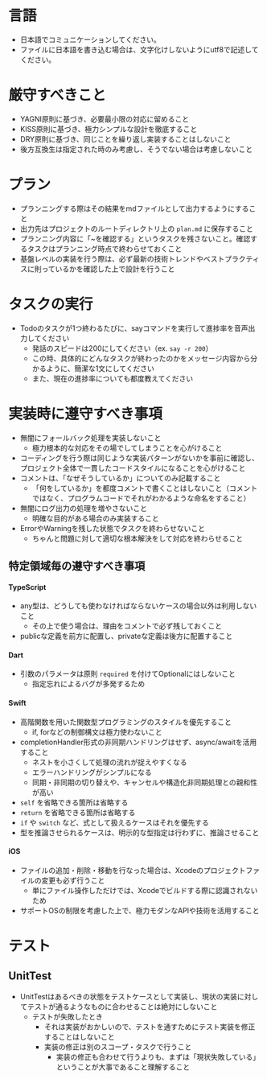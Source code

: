 # 言語
- 日本語でコミュニケーションしてください。
- ファイルに日本語を書き込む場合は、文字化けしないようにutf8で記述してください。

# 厳守すべきこと
- YAGNI原則に基づき、必要最小限の対応に留めること
- KISS原則に基づき、極力シンプルな設計を徹底すること
- DRY原則に基づき、同じことを繰り返し実装することはしないこと
- 後方互換生は指定された時のみ考慮し、そうでない場合は考慮しないこと

# プラン
- プランニングする際はその結果をmdファイルとして出力するようにすること
- 出力先はプロジェクトのルートディレクトリ上の `plan.md` に保存すること
- プランニング内容に「~を確認する」というタスクを残さないこと。確認するタスクはプランニング時点で終わらせておくこと
- 基盤レベルの実装を行う際は、必ず最新の技術トレンドやベストプラクティスに則っているかを確認した上で設計を行うこと

# タスクの実行
- Todoのタスクが1つ終わるたびに、sayコマンドを実行して進捗率を音声出力してください
  - 発話のスピードは200にしてください（ex. `say -r 200`）
  - この時、具体的にどんなタスクが終わったのかをメッセージ内容から分かるように、簡潔な1文にしてください 
  - また、現在の進捗率についても都度教えてください

# 実装時に遵守すべき事項
- 無闇にフォールバック処理を実装しないこと
  - 極力根本的な対応をその場でしてしまうことを心がけること
- コーディングを行う際は同じような実装パターンがないかを事前に確認し、プロジェクト全体で一貫したコードスタイルになることを心がけること
- コメントは、「なぜそうしているか」についてのみ記載すること
  - 「何をしているか」を都度コメントで書くことはしないこと（コメントではなく、プログラムコードでそれがわかるような命名をすること）
- 無闇にログ出力の処理を増やさないこと
  - 明確な目的がある場合のみ実装すること
- ErrorやWarningを残した状態でタスクを終わらせないこと
  - ちゃんと問題に対して適切な根本解決をして対応を終わらせること

## 特定領域毎の遵守すべき事項

#### TypeScript
- any型は、どうしても使わなければならないケースの場合以外は利用しないこと
  - その上で使う場合は、理由をコメントで必ず残しておくこと
- publicな定義を前方に配置し、privateな定義は後方に配置すること

#### Dart
- 引数のパラメータは原則 `required` を付けてOptionalにはしないこと
  - 指定忘れによるバグが多発するため

#### Swift
- 高階関数を用いた関数型プログラミングのスタイルを優先すること
  - if, forなどの制御構文は極力使わないこと
- completionHandler形式の非同期ハンドリングはせず、async/awaitを活用すること
  - ネストを小さくして処理の流れが捉えやすくなる
  - エラーハンドリングがシンプルになる
  - 同期・非同期の切り替えや、キャンセルや構造化非同期処理との親和性が高い
- `self` を省略できる箇所は省略する
- `return` を省略できる箇所は省略する
- `if` や `switch` など、式として扱えるケースはそれを優先する
- 型を推論させられるケースは、明示的な型指定は行わずに、推論させること

#### iOS
- ファイルの追加・削除・移動を行なった場合は、Xcodeのプロジェクトファイルの変更も必ず行うこと
  - 単にファイル操作しただけでは、Xcodeでビルドする際に認識されないため
- サポートOSの制限を考慮した上で、極力モダンなAPIや技術を活用すること

# テスト

## UnitTest
- UnitTestはあるべきの状態をテストケースとして実装し、現状の実装に対してテストが通るようなものに合わせることは絶対にしないこと
  - テストが失敗したとき
    - それは実装がおかしいので、テストを通すためにテスト実装を修正することはしないこと
    - 実装の修正は別のスコープ・タスクで行うこと
      - 実装の修正も合わせて行うよりも、まずは「現状失敗している」ということが大事であること理解すること